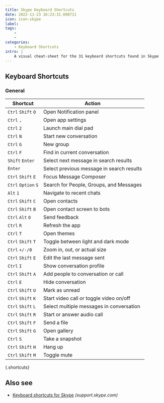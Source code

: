 ```yaml
---
title: Skype Keyboard Shortcuts
date: 2022-11-23 16:23:31.698711
icon: icon-skype
label: 
tags: 
    - 
    - 
categories:
    - Keyboard Shortcuts
intro: |
    A visual cheat-sheet for the 31 keyboard shortcuts found in Skype
---
```




Keyboard Shortcuts
------------------



### General

Shortcut | Action
---|---
`Ctrl` `Shift` `O`  | Open Notification panel
`Ctrl` `,`  | Open app settings
`Ctrl` `2`  | Launch main dial pad
`Ctrl` `N`  | Start new conversation
`Ctrl` `G`  | New group
`Ctrl` `F`  | Find in current conversation
`Shift` `Enter`  | Select next message in search results
`Enter`  | Select previous message in search results
`Ctrl` `Shift` `E`  | Focus Message Composer
`Ctrl` `Option` `S`  | Search for People, Groups, and Messages
`Alt` `1`  | Navigate to recent chats
`Ctrl` `Shift` `C`  | Open contacts
`Ctrl` `Shift` `B`  | Open contact screen to bots
`Ctrl` `Alt` `O`  | Send feedback
`Ctrl` `R`  | Refresh the app
`Ctrl` `T`  | Open themes
`Ctrl` `Shift` `T`  | Toggle between light and dark mode
`Ctrl` `+/-/0`  | Zoom in, out, or actual size
`Ctrl` `Shift` `E`  | Edit the last message sent
`Ctrl` `I`  | Show conversation profile
`Ctrl` `Shift` `A`  | Add people to conversation or call
`Ctrl` `E`  | Hide conversation
`Ctrl` `Shift` `U`  | Mark as unread
`Ctrl` `Shift` `K`  | Start video call or toggle video on/off
`Ctrl` `Shift` `L`  | Select multiple messages in conversation
`Ctrl` `Shift` `R`  | Start or answer audio call
`Ctrl` `Shift` `F`  | Send a file
`Ctrl` `Shift` `G`  | Open gallery
`Ctrl` `S`  | Take a snapshot
`Ctrl` `Shift` `H`  | Hang up
`Ctrl` `Shift` `M`  | Toggle mute
{.shortcuts}




Also see
--------
- [Keyboard shortcuts for Skype](https://support.skype.com/en/faq/FA12025/what-are-keyboard-shortcuts-and-how-do-i-use-them-in-skype) _(support.skype.com)_
